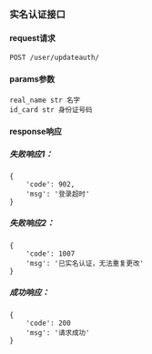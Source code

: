 
### 实名认证接口

#### request请求

    POST /user/updateauth/

#### params参数

    real_name str 名字
    id_card str 身份证号码

#### response响应

##### 失败响应1：

    {
        'code': 902,
        'msg': '登录超时'
    }

##### 失败响应2：

    {
        'code': 1007
        'msg': '已实名认证，无法重复更改'
    }

##### 成功响应：

    {
        'code': 200
        'msg': '请求成功'
    }